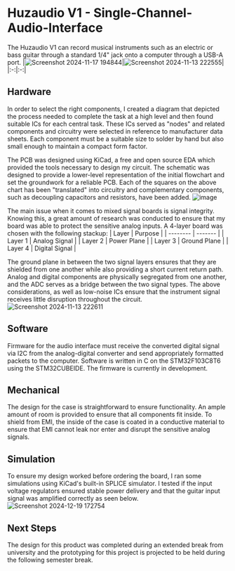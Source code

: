 # Huzaudio V1 - Single-Channel-Audio-Interface
The Huzaudio V1 can record musical instruments such as an electric or bass guitar through a standard 1/4" jack onto a computer through a USB-A port. 
|![Screenshot 2024-11-17 194844](https://github.com/user-attachments/assets/7f2c3ac2-0692-4775-ae88-94a690f2c0c8)|![Screenshot 2024-11-13 222555](https://github.com/user-attachments/assets/12f6ae82-08d3-4752-8fed-ab773e5d3453)|
|:-:|:-:|


## Hardware
In order to select the right components, I created a diagram that depicted the process needed to complete the task at a high level and then found suitable ICs for each central task. These ICs served as "nodes" and related components and circuitry were selected in reference to manufacturer data sheets. Each component must be a suitable size to solder by hand but also small enough to maintain a compact form factor. 

The PCB was designed using KiCad, a free and open source EDA which provided the tools necessary to design my circuit. The schematic was designed to provide a lower-level representation of the initial flowchart and set the groundwork for a reliable PCB. Each of the squares on the above chart has been "translated" into circuitry and complementary components, such as decoupling capacitors and resistors, have been added. 
![image](https://github.com/user-attachments/assets/432ac4f9-2ff3-4602-8694-038e7be1e174)

The main issue when it comes to mixed signal boards is signal integrity. Knowing this, a great amount of research was conducted to ensure that my board was able to protect the sensitive analog inputs. A 4-layer board was chosen with the following stackup:
| Layer    |   Purpose      |
| -------- |        ------- |
| Layer 1  | Analog Signal  |
| Layer 2  |  Power Plane   |
| Layer 3  |  Ground Plane  |
| Layer 4  | Digital Signal |

The ground plane in between the two signal layers ensures that they are shielded from one another while also providing a short current return path. Analog and digital components are physically segregated from one another, and the ADC serves as a bridge between the two signal types. The above considerations, as well as low-noise ICs ensure that the instrument signal receives little disruption throughout the circuit. 
![Screenshot 2024-11-13 222611](https://github.com/user-attachments/assets/f5198d7e-fc96-484f-9680-99d215ecc69a)

## Software
Firmware for the audio interface must receive the converted digital signal via I2C from the analog-digital converter and send appropriately formatted packets to the computer. Software is written in C on the STM32F103C8T6 using the STM32CUBEIDE. The firmware is currently in development.

## Mechanical
The design for the case is straightforward to ensure functionality. An ample amount of room is provided to ensure that all components fit inside. To shield from EMI, the inside of the case is coated in a conductive material to ensure that EMI cannot leak nor enter and disrupt the sensitive analog signals.

## Simulation
To ensure my design worked before ordering the board, I ran some simulations using KiCad's built-in SPLICE simulator. I tested if the input voltage regulators ensured stable power delivery and that the guitar input signal was amplified correctly as seen below.
![Screenshot 2024-12-19 172754](https://github.com/user-attachments/assets/8ecbbb42-d55f-4b9b-8eff-7ac639f1f66e)

## Next Steps
The design for this product was completed during an extended break from university and the prototyping for this project is projected to be held during the following semester break.

